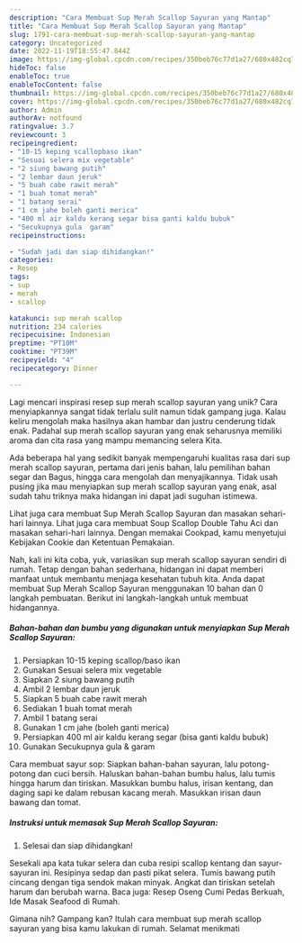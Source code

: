 ```yaml
---
description: "Cara Membuat Sup Merah Scallop Sayuran yang Mantap"
title: "Cara Membuat Sup Merah Scallop Sayuran yang Mantap"
slug: 1791-cara-membuat-sup-merah-scallop-sayuran-yang-mantap
category: Uncategorized
date: 2022-11-19T18:55:47.844Z
image: https://img-global.cpcdn.com/recipes/350beb76c77d1a27/680x482cq70/sup-merah-scallop-sayuran-foto-resep-utama.jpg
hideToc: false
enableToc: true
enableTocContent: false
thumbnail: https://img-global.cpcdn.com/recipes/350beb76c77d1a27/680x482cq70/sup-merah-scallop-sayuran-foto-resep-utama.jpg
cover: https://img-global.cpcdn.com/recipes/350beb76c77d1a27/680x482cq70/sup-merah-scallop-sayuran-foto-resep-utama.jpg
author: Admin
authorAv: notfound
ratingvalue: 3.7
reviewcount: 3
recipeingredient:
- "10-15 keping scallopbaso ikan"
- "Sesuai selera mix vegetable"
- "2 siung bawang putih"
- "2 lembar daun jeruk"
- "5 buah cabe rawit merah"
- "1 buah tomat merah"
- "1 batang serai"
- "1 cm jahe boleh ganti merica"
- "400 ml air kaldu kerang segar bisa ganti kaldu bubuk"
- "Secukupnya gula  garam"
recipeinstructions:

- "Sudah jadi dan siap dihidangkan!"
categories:
- Resep
tags:
- sup
- merah
- scallop

katakunci: sup merah scallop 
nutrition: 234 calories
recipecuisine: Indonesian
preptime: "PT10M"
cooktime: "PT39M"
recipeyield: "4"
recipecategory: Dinner

---
```





Lagi mencari inspirasi resep sup merah scallop sayuran yang unik? Cara menyiapkannya sangat tidak terlalu sulit namun tidak gampang juga. Kalau keliru mengolah maka hasilnya akan hambar dan justru cenderung tidak enak. Padahal sup merah scallop sayuran yang enak seharusnya memiliki aroma dan cita rasa yang mampu memancing selera Kita.





Ada beberapa hal yang sedikit banyak mempengaruhi kualitas rasa dari sup merah scallop sayuran, pertama dari jenis bahan, lalu pemilihan bahan segar dan Bagus, hingga cara mengolah dan menyajikannya. Tidak usah pusing jika mau menyiapkan sup merah scallop sayuran yang enak,      asal sudah tahu triknya maka hidangan ini dapat jadi suguhan istimewa.














Lihat juga cara membuat Sup Merah Scallop Sayuran dan masakan sehari-hari lainnya. Lihat juga cara membuat Soup Scallop Double Tahu Aci dan masakan sehari-hari lainnya. Dengan memakai Cookpad, kamu menyetujui Kebijakan Cookie dan Ketentuan Pemakaian.






Nah, kali ini kita coba, yuk, variasikan sup merah scallop sayuran sendiri di rumah. Tetap dengan bahan sederhana, hidangan ini dapat memberi manfaat untuk membantu menjaga kesehatan tubuh kita. Anda dapat membuat Sup Merah Scallop Sayuran menggunakan 10 bahan dan 0 langkah pembuatan. Berikut ini langkah-langkah untuk membuat hidangannya.

<!--inarticleads1-->

##### Bahan-bahan dan bumbu yang digunakan untuk menyiapkan Sup Merah Scallop Sayuran:

1. Persiapkan 10-15 keping scallop/baso ikan
1. Gunakan Sesuai selera mix vegetable
1. Siapkan 2 siung bawang putih
1. Ambil 2 lembar daun jeruk
1. Siapkan 5 buah cabe rawit merah
1. Sediakan 1 buah tomat merah
1. Ambil 1 batang serai
1. Gunakan 1 cm jahe (boleh ganti merica)
1. Persiapkan 400 ml air kaldu kerang segar (bisa ganti kaldu bubuk)
1. Gunakan Secukupnya gula &amp; garam


Cara membuat sayur sop: Siapkan bahan-bahan sayuran, lalu potong-potong dan cuci bersih. Haluskan bahan-bahan bumbu halus, lalu tumis hingga harum dan tiriskan. Masukkan bumbu halus, irisan kentang, dan daging sapi ke dalam rebusan kacang merah. Masukkan irisan daun bawang dan tomat. 

<!--inarticleads2-->

##### Instruksi untuk memasak Sup Merah Scallop Sayuran:


1. Selesai dan siap dihidangkan!

Sesekali apa kata tukar selera dan cuba resipi scallop kentang dan sayur-sayuran ini. Resipinya sedap dan pasti pikat selera. Tumis bawang putih cincang dengan tiga sendok makan minyak. Angkat dan tiriskan setelah harum dan berubah warna. Baca juga: Resep Oseng Cumi Pedas Berkuah, Ide Masak Seafood di Rumah. 

Gimana nih? Gampang kan? Itulah cara membuat sup merah scallop sayuran yang bisa kamu lakukan di rumah. Selamat menikmati
